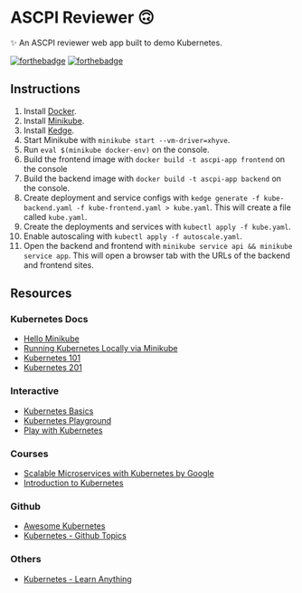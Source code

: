 # ASCPI Reviewer 🙃
✨ An ASCPI reviewer web app built to demo Kubernetes.

[![forthebadge](http://forthebadge.com/images/badges/fuck-it-ship-it.svg)](http://forthebadge.com)
[![forthebadge](http://forthebadge.com/images/badges/gluten-free.svg)](http://forthebadge.com)

## Instructions
1. Install [Docker](https://docs.docker.com/engine/installation/).
2. Install [Minikube](https://kubernetes.io/docs/tasks/tools/install-minikube/).
3. Install [Kedge](http://kedgeproject.org/).
4. Start Minikube with `minikube start --vm-driver=xhyve`.
5. Run `eval $(minikube docker-env)` on the console.
6. Build the frontend image with `docker build -t ascpi-app frontend` on the console
7. Build the backend image with `docker build -t ascpi-app backend` on the console.
8. Create deployment and service configs with `kedge generate -f kube-backend.yaml -f kube-frontend.yaml > kube.yaml`. This will create a file called `kube.yaml`.
9. Create the deployments and services with `kubectl apply -f kube.yaml`.
10. Enable autoscaling with `kubectl apply -f autoscale.yaml`.
11. Open the backend and frontend with `minikube service api && minikube service app`. This will open a browser tab with the URLs of the backend and frontend sites.

## Resources

### Kubernetes Docs
- [Hello Minikube](https://kubernetes.io/docs/tutorials/stateless-application/hello-minikube/)
- [Running Kubernetes Locally via Minikube](https://kubernetes.io/docs/getting-started-guides/minikube/)
- [Kubernetes 101](https://kubernetes.io/docs/user-guide/walkthrough/)
- [Kubernetes 201](https://kubernetes.io/docs/user-guide/walkthrough/k8s201/)

### Interactive
- [Kubernetes Basics](https://kubernetes.io/docs/tutorials/kubernetes-basics/)
- [Kubernetes Playground](https://www.katacoda.com/courses/kubernetes/playground)
- [Play with Kubernetes](https://labs.play-with-k8s.com/)

### Courses
- [Scalable Microservices with Kubernetes by Google](https://www.udacity.com/course/scalable-microservices-with-kubernetes--ud615)
- [Introduction to Kubernetes](https://www.edx.org/course/introduction-kubernetes-linuxfoundationx-lfs158x#)

### Github
- [Awesome Kubernetes](https://github.com/ramitsurana/awesome-kubernetes)
- [Kubernetes - Github Topics](https://github.com/topics/kubernetes)

### Others
- [Kubernetes - Learn Anything](https://learn-anything.xyz/programming/software-development/devops/kubernetes)